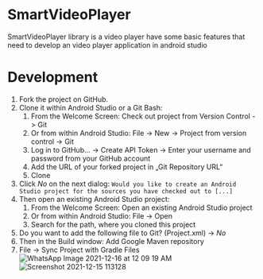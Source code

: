 # SmartVideoPlayer
SmartVideoPlayer library is a video player have some basic features that need to develop an video player application in android studio
# Development
1. Fork the project on GitHub.
2. Clone it within Android Studio or a Git Bash:
    1. From the Welcome Screen: Check out project from Version Control -> Git
    1. Or from within Android Studio: File -> New -> Project from version control -> Git
    2. Log in to GitHub... -> Create API Token -> Enter your username and password from your GitHub account
    3. Add the URL of your forked project in „Git Repository URL“
    4. Clone
3. Click *No* on the next dialog: `Would you like to create an Android Studio project for the sources you have checked out to [...]`
4. Then open an existing Android Studio project:
    1. From the Welcome Screen: Open an existing Android Studio project
    1. Or from within Android Studio: File -> Open
    2. Search for the path, where you cloned this project
5. Do you want to add the following file to Git? (Project.xml) -> *No*
6. Then in the Build window: Add Google Maven repository
7. File -> Sync Project with Gradle Files
![WhatsApp Image 2021-12-16 at 12 09 19 AM](https://user-images.githubusercontent.com/88902411/146327691-c2a07e9e-6910-4d13-ac78-51581b05b431.jpeg)
![Screenshot 2021-12-15 113128](https://user-images.githubusercontent.com/88902411/146327695-26615506-a9fa-48ea-93bb-bca3a32fb90d.png)
